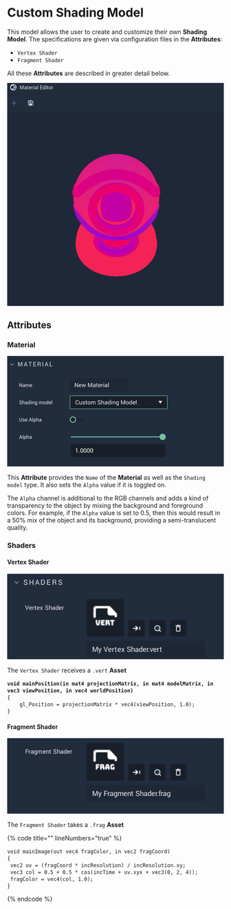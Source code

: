 # Custom Shading Model

This model allows the user to create and customize their own **Shading Model**. The specifications are given via configuration files in the **Attributes**:

* `Vertex Shader`
* `Fragment Shader`

All these **Attributes** are described in greater detail below.

![](../../.gitbook/assets/customshadingmodel.gif)

## Attributes

### Material

![Material](../../.gitbook/assets/customshadingmodel2.png)

This **Attribute** provides the `Name` of the **Material** as well as the `Shading model` type. It also sets the `Alpha` value if it is toggled on.

The `Alpha` channel is additional to the RGB channels and adds a kind of transparency to the object by mixing the background and foreground colors. For example, if the `Alpha` value is set to 0.5, then this would result in a 50% mix of the object and its background, providing a semi-translucent quality.

### Shaders

#### Vertex Shader

![](../../.gitbook/assets/customshading-vertex.png)

The `Vertex Shader` receives a `.vert` **Asset**

<pre data-title="My Vertex Shader.vert" data-line-numbers><code><strong>void mainPosition(in mat4 projectionMatrix, in mat4 modelMatrix, in vec3 viewPosition, in vec4 worldPosition)  
</strong>{
    gl_Position = projectionMatrix * vec4(viewPosition, 1.0);
}
</code></pre>

#### Fragment Shader

![](../../.gitbook/assets/customshading-fragment.png)

The `Fragment Shader` takes a `.frag` **Asset**

{% code title="" lineNumbers="true" %}
```
‌void mainImage(out vec4 fragColor, in vec2 fragCoord)
{
 vec2 uv = (fragCoord * incResolution) / incResolution.xy;
 vec3 col = 0.5 + 0.5 * cos(incTime + uv.xyx + vec3(0, 2, 4));
 fragColor = vec4(col, 1.0);
}
```
{% endcode %}
